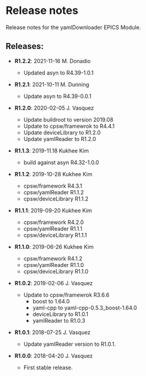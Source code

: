 # Release notes

Release notes for the yamlDownloader EPICS Module.

## Releases:
* __R1.2.2__: 2021-11-16  M. Donadio
  * Updated asyn to R4.39-1.0.1

* __R1.2.1__: 2021-10-11  M. Dunning
  * Update asyn to R4.39-0.0.1

* __R1.2.0__: 2020-02-05 J. Vasquez
  * Update buildroot to version 2019.08
  * Update to cpsw/framewrok to R4.4.1
  * Update deviceLibrary to R1.2.0
  * Update yamlReader to R1.2.0

* __R1.1.3__: 2019-11.18 Kukhee Kim
  * build against asyn R4.32-1.0.0

* __R1.1.2__: 2019-10-28 Kukhee Kim
    - cpsw/framework     R4.3.1
    - cpsw/yamlReader    R1.1.2
    - cpsw/deviceLibrary R1.1.2

* __R1.1.1__: 2019-09-20 Kukhee Kim
    - cpsw/framework     R4.2.0
    - cpsw/yamlReader    R1.1.1
    - cpsw/deviceLibrary R1.1.1

* __R1.1.0__: 2019-06-26 Kukhee Kim
    - cpsw/framework     R4.1.2
    - cpsw/yamlReader    R1.1.0
    - cpsw/deviceLibrary R1.1.0

* __R1.0.2__: 2019-02-06 J. Vasquez
  * Update to cpsw/framewrok R3.6.6
    - boost to 1.64.0
    - yaml-cpp to yaml-cpp-0.5.3_boost-1.64.0
    - deviceLibrary to R1.0.1
    - yamlReader to R1.0.3

* __R1.0.1__: 2018-07-25 J. Vasquez
  * Update yamlReader version to R1.0.1.

* __R1.0.0__: 2018-04-20 J. Vasquez
  * First stable release.
